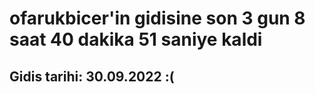 # ofarukbicer'in gidisine son 3 gun 8 saat 40 dakika 51 saniye kaldi

## Gidis tarihi: 30.09.2022 :(